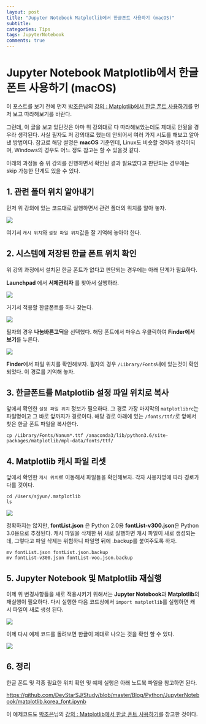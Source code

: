 ```yaml
---
layout: post
title: "Jupyter Notebook Matplotlib에서 한글폰트 사용하기 (macOS)"
subtitle:  
categories: Tips
tags: JupyterNotebook
comments: true
---
```


# Jupyter Notebook Matplotlib에서 한글폰트 사용하기 (macOS)

이 포스트를 보기 전에 먼저 [박조은](https://www.facebook.com/zzonee)님의 [강의 : Matplotlib에서 한글 폰트 사용하기](https://programmers.co.kr/learn/courses/21/lessons/950)를 먼저 보고 따라해보기를 바란다.

그런데, 이 글을 보고 있단것은 아마 위 강의대로 다 따라해보았는데도 제대로 안됬을 경우라 생각된다. 사실 필자도 저 강의대로 했는데 안되어서 여러 가지 시도를 해보고 알아낸 방법이다. 참고로 해당 설명은 **macOS** 기준인데, Linux도 비슷할 것이라 생각이되며, Windows의 경우도 어느 정도 참고는 할 수 있을것 같다.

아래의 과정들 중 위 강의를 진행하면서 확인된 결과 필요없다고 판단되는 경우에는 skip 가능한 단계도 있을 수 있다.

## 1. 관련 폴더 위치 알아내기

먼저 위 강의에 있는 코드대로 실행하면서 관련 폴더의 위치를 알아 놓자.

![](https://raw.githubusercontent.com/DevStarSJ/Study/master/Blog/Python/JupyterNotebook/image/matplotlib.korean.01.png)

여기서 `캐시 위치`와 `설정 파일 위치`값을 잘 기억해 놓아야 한다.

## 2. 시스템에 저장된 한글 폰트 위치 확인

위 강의 과정에서 설치된 한글 폰트가 없다고 판단되는 경우에는 아래 단계가 필요하다.

**Launchpad** 에서 **서체관리자** 를 찾아서 실행하라.

![](https://raw.githubusercontent.com/DevStarSJ/Study/master/Blog/Python/JupyterNotebook/image/matplotlib.korean.03.png)

거기서 적용할 한글폰트를 하나 찾는다.

![](https://raw.githubusercontent.com/DevStarSJ/Study/master/Blog/Python/JupyterNotebook/image/matplotlib.korean.04.png)

필자의 경우 **나눔바른고딕**을 선택했다. 해당 폰트에서 마우스 우클릭하여 **Finder에서 보기**를 누른다.

![](https://raw.githubusercontent.com/DevStarSJ/Study/master/Blog/Python/JupyterNotebook/image/matplotlib.korean.05.png)

**Finder**에서 파일 위치를 확인해보자. 필자의 경우 `/Library/Fonts`내에 있는것이 확인되었다. 이 경로를 기억해 놓자.

## 3. 한글폰트를 Matplotlib 설정 파일 위치로 복사

앞에서 확인한 `설정 파일 위치` 정보가 필요하다. 그 경로 가장 마지막의 `matplotlibrc`는 파일명이고 그 바로 앞까지가 경로이다. 해당 경로 아래에 있는 `/fonts/ttf/`로 앞에서 찾은 한글 폰트 파일을 복사한다.

```shell
cp /Library/Fonts/Nanum*.ttf /anaconda3/lib/python3.6/site-packages/matplotlib/mpl-data/fonts/ttf/
```

## 4. Matplotlib 캐시 파일 리셋

앞에서 확인한 `캐시 위치`로 이동해서 파일들을 확인해보자. 각자 사용자명에 따라 경로가 다를 것이다.

```shell
cd /Users/sjyun/.matplotlib
ls
```

![](https://raw.githubusercontent.com/DevStarSJ/Study/master/Blog/Python/JupyterNotebook/image/matplotlib.korean.02.png)

정확하지는 않지만, **fontList.json** 은 Python 2.0용 **fontList-v300.json**은 Python 3.0용으로 추정된다. 캐시 파일을 삭제한 뒤 새로 실행하면 캐시 파일이 새로 생성되는데, 그렇다고 파일 삭제는 위험하니 파일명 뒤에 .backup를 붙여주도록 하자.

```shell
mv fontList.json fontList.json.backup
mv fontList-v300.json fontList-voo.json.backup
```

## 5. Jupyter Notebook 및 Matplotlib 재실행

이제 위 변경사항들을 새로 적용시키기 위해서는 **Jupyter Notebook**과 **Matplotlib**의 재실행이 필요하다. 다시 실행한 다음 코드상에서 `import matplotlib`를 실행하면 캐시 파일이 새로 생성 된다.

![](https://raw.githubusercontent.com/DevStarSJ/Study/master/Blog/Python/JupyterNotebook/image/matplotlib.korean.06.png)

이제 다시 예제 코드를 돌려보면 한글이 제대로 나오는 것을 확인 할 수 있다.

![](https://raw.githubusercontent.com/DevStarSJ/Study/master/Blog/Python/JupyterNotebook/image/matplotlib.korean.07.png)

## 6. 정리

한글 폰트 및 각종 필요한 위치 확인 및 예제 실행은 아래 노트북 파일을 참고하면 된다.

<https://github.com/DevStarSJ/Study/blob/master/Blog/Python/JupyterNotebook/matplotlib.korea_font.ipynb>

이 예제코드도 [박조은](https://www.facebook.com/zzonee)님의 [강의 : Matplotlib에서 한글 폰트 사용하기](https://programmers.co.kr/learn/courses/21/lessons/950)를 참고한 것이다.